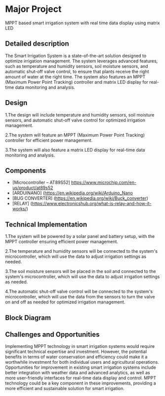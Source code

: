 
# Major Project
MPPT based smart irrigation system with real time data display using matrix LED 




## Detailed description


The Smart Irrigation System is a state-of-the-art solution designed to optimize irrigation management. The system leverages advanced features, such as temperature and humidity sensors, soil moisture sensors, and automatic shut-off valve control, to ensure that plants receive the right amount of water at the right time. The system also features an MPPT (Maximum Power Point Tracking) controller and matrix LED display for real-time data monitoring and analysis.
## Design
1.The design will include temperature and humidity sensors, soil moisture sensors, and automatic shut-off valve control for optimized irrigation management.

2.The system will feature an MPPT (Maximum Power Point Tracking) controller for efficient power management.

3.The system will also feature a matrix LED display for real-time data monitoring and analysis.

## Components

 - [Microcontroller – AT89S52]
 https://www.microchip.com/en-us/product/at89s52
 - [ARDUINANO]
 (https://en.wikipedia.org/wiki/Arduino_Nano
 - [BUG CONVERTER]
 (https://en.wikipedia.org/wiki/Buck_converter)
- [RELAY]
(https://www.electronicshub.org/what-is-relay-and-how-it-works/)
## Technical Implementation
1.The system will be powered by a solar panel and battery setup, with the MPPT controller ensuring efficient power management.

2.The temperature and humidity sensors will be connected to the system's microcontroller, which will use the data to adjust irrigation settings as needed.

3.The soil moisture sensors will be placed in the soil and connected to the system's microcontroller, which will use the data to adjust irrigation settings as needed.

4.The automatic shut-off valve control will be connected to the system's microcontroller, which will use the data from the sensors to turn the valve on and off as needed for optimized irrigation management.

## Block Diagram
## Challenges and Opportunities
Implementing MPPT technology in smart irrigation systems would require significant technical expertise and investment. However, the potential benefits in terms of water conservation and efficiency could make it a worthwhile investment for both individual users and agricultural operations. Opportunities for improvement in existing smart irrigation systems include better integration with weather data and advanced analytics, as well as more user-friendly interfaces for real-time data display and control. MPPT technology could be a key component in these improvements, providing a more efficient and sustainable solution for smart irrigation.

